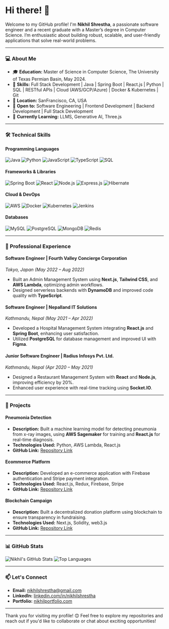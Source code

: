 # Hi there! 👋

Welcome to my GitHub profile! I'm **Nikhil Shrestha**, a passionate software engineer and a recent graduate with a Master’s degree in Computer Science. I’m enthusiastic about building robust, scalable, and user-friendly applications that solve real-world problems.

---

### 💻 About Me
- 🎓 **Education:** Master of Science in Computer Science, The University of Texas Permian Basin, May 2024.
- 🌟 **Skills:** Full Stack Development | Java | Spring Boot | React.js | Python | SQL | RESTful APIs | Cloud (AWS/GCP/Azure) | Docker & Kubernetes | Git
- 📍 **Location:** SanFrancisco, CA, USA
- 💼 **Open to:** Software Engineering | Frontend Development | Backend Development | Full Stack Development
- 🌱 **Currently Learning:** LLMS, Generative AI, Three.js

---

### 🛠️ Technical Skills

#### **Programming Languages**
<img src="https://img.shields.io/badge/Java-007396?style=for-the-badge&logo=java&logoColor=white" alt="Java"> <img src="https://img.shields.io/badge/Python-3776AB?style=for-the-badge&logo=python&logoColor=white" alt="Python"> <img src="https://img.shields.io/badge/JavaScript-F7DF1E?style=for-the-badge&logo=javascript&logoColor=black" alt="JavaScript"> <img src="https://img.shields.io/badge/TypeScript-007ACC?style=for-the-badge&logo=typescript&logoColor=white" alt="TypeScript"> <img src="https://img.shields.io/badge/SQL-336791?style=for-the-badge&logo=postgresql&logoColor=white" alt="SQL">

#### **Frameworks & Libraries**
<img src="https://img.shields.io/badge/Spring_Boot-6DB33F?style=for-the-badge&logo=spring&logoColor=white" alt="Spring Boot"> <img src="https://img.shields.io/badge/React-61DAFB?style=for-the-badge&logo=react&logoColor=black" alt="React"> <img src="https://img.shields.io/badge/Node.js-339933?style=for-the-badge&logo=nodedotjs&logoColor=white" alt="Node.js"> <img src="https://img.shields.io/badge/Express.js-000000?style=for-the-badge&logo=express&logoColor=white" alt="Express.js"> <img src="https://img.shields.io/badge/Hibernate-59666C?style=for-the-badge&logo=hibernate&logoColor=white" alt="Hibernate">

#### **Cloud & DevOps**
<img src="https://img.shields.io/badge/AWS-232F3E?style=for-the-badge&logo=amazon-aws&logoColor=white" alt="AWS"> <img src="https://img.shields.io/badge/Docker-2496ED?style=for-the-badge&logo=docker&logoColor=white" alt="Docker"> <img src="https://img.shields.io/badge/Kubernetes-326CE5?style=for-the-badge&logo=kubernetes&logoColor=white" alt="Kubernetes"> <img src="https://img.shields.io/badge/Jenkins-D24939?style=for-the-badge&logo=jenkins&logoColor=white" alt="Jenkins">

#### **Databases**
<img src="https://img.shields.io/badge/MySQL-4479A1?style=for-the-badge&logo=mysql&logoColor=white" alt="MySQL"> <img src="https://img.shields.io/badge/PostgreSQL-4169E1?style=for-the-badge&logo=postgresql&logoColor=white" alt="PostgreSQL"> <img src="https://img.shields.io/badge/MongoDB-47A248?style=for-the-badge&logo=mongodb&logoColor=white" alt="MongoDB"> <img src="https://img.shields.io/badge/Redis-DC382D?style=for-the-badge&logo=redis&logoColor=white" alt="Redis">

---

### 💼 Professional Experience

#### Software Engineer | Fourth Valley Concierge Corporation
*Tokyo, Japan (May 2022 – Aug 2022)*
- Built an Admin Management System using **Next.js**, **Tailwind CSS**, and **AWS Lambda**, optimizing admin workflows.
- Designed serverless backends with **DynamoDB** and improved code quality with **TypeScript**.

#### Software Engineer | Nepalland IT Solutions
*Kathmandu, Nepal (May 2021 – Apr 2022)*
- Developed a Hospital Management System integrating **React.js** and **Spring Boot**, enhancing user satisfaction.
- Utilized **PostgreSQL** for database management and improved UI with **Figma**.

#### Junior Software Engineer | Radius Infosys Pvt. Ltd.
*Kathmandu, Nepal (Apr 2020 – May 2021)*
- Designed a Restaurant Management System with **React** and **Node.js**, improving efficiency by 20%.
- Enhanced user experience with real-time tracking using **Socket.IO**.

---

### 🌟 Projects

#### **Pneumonia Detection**
- **Description:** Built a machine learning model for detecting pneumonia from x-ray images, using **AWS Sagemaker** for training and **React.js** for real-time diagnosis.
- **Technologies Used:** Python, AWS Lambda, React.js
- **GitHub Link:** [Repository Link](#)

#### **Ecommerce Platform**
- **Description:** Developed an e-commerce application with Firebase authentication and Stripe payment integration.
- **Technologies Used:** React.js, Redux, Firebase, Stripe
- **GitHub Link:** [Repository Link](#)

#### **Blockchain Campaign**
- **Description:** Built a decentralized donation platform using blockchain to ensure transparency in fundraising.
- **Technologies Used:** Next.js, Solidity, web3.js
- **GitHub Link:** [Repository Link](#)

---

### 📊 GitHub Stats

![Nikhil's GitHub Stats](https://github-readme-stats.vercel.app/api?username=nikhilsth4&show_icons=true&theme=radical)
![Top Languages](https://github-readme-stats.vercel.app/api/top-langs/?username=nikhilsth4&layout=compact&theme=radical)

---

### 📫 Let's Connect
- **Email:** [nikhilshrestha@gmail.com](mailto:nikhilshrestha0@gmail.com)
- **LinkedIn:** [linkedin.com/in/nikhilshrestha](https://linkedin.com/in/nikhilsth4)
- **Portfolio:** [nikhilportfolio.com](https://nikhiljs.me)

---

Thank you for visiting my profile! 😊 Feel free to explore my repositories and reach out if you'd like to collaborate or chat about exciting opportunities!

